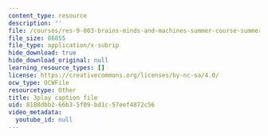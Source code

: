 ```yaml
---
content_type: resource
description: ''
file: /courses/res-9-003-brains-minds-and-machines-summer-course-summer-2015/8188dbb266b35f09bd1c57eef4872c56_ggcbVV3Tquo.vtt
file_size: 86855
file_type: application/x-subrip
hide_download: true
hide_download_original: null
learning_resource_types: []
license: https://creativecommons.org/licenses/by-nc-sa/4.0/
ocw_type: OCWFile
resourcetype: Other
title: 3play caption file
uid: 8188dbb2-66b3-5f09-bd1c-57eef4872c56
video_metadata:
  youtube_id: null
---
```

